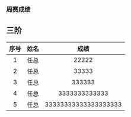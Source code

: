 ### 周赛成绩
## 三阶

| 序号 |         姓名         |            成绩           |
| :--: | :-----------------: | :------------------: |
|  1   |   任总   | 22222  |
|  2   |    任总    |  33333  |
|  3   | 任总 |  333333  |
|  4   |   任总    | 3333333333333 |
|  5   |       任总       |    33333333333333333333   | 
